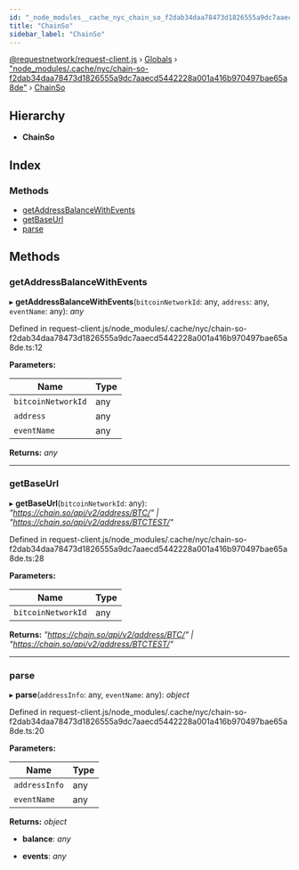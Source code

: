 ```yaml
---
id: "_node_modules__cache_nyc_chain_so_f2dab34daa78473d1826555a9dc7aaecd5442228a001a416b970497bae65a8de_.chainso"
title: "ChainSo"
sidebar_label: "ChainSo"
---
```


[@requestnetwork/request-client.js](../index.md) › [Globals](../globals.md) › ["node_modules/.cache/nyc/chain-so-f2dab34daa78473d1826555a9dc7aaecd5442228a001a416b970497bae65a8de"](../modules/_node_modules__cache_nyc_chain_so_f2dab34daa78473d1826555a9dc7aaecd5442228a001a416b970497bae65a8de_.md) › [ChainSo](_node_modules__cache_nyc_chain_so_f2dab34daa78473d1826555a9dc7aaecd5442228a001a416b970497bae65a8de_.chainso.md)

## Hierarchy

* **ChainSo**

## Index

### Methods

* [getAddressBalanceWithEvents](_node_modules__cache_nyc_chain_so_f2dab34daa78473d1826555a9dc7aaecd5442228a001a416b970497bae65a8de_.chainso.md#getaddressbalancewithevents)
* [getBaseUrl](_node_modules__cache_nyc_chain_so_f2dab34daa78473d1826555a9dc7aaecd5442228a001a416b970497bae65a8de_.chainso.md#getbaseurl)
* [parse](_node_modules__cache_nyc_chain_so_f2dab34daa78473d1826555a9dc7aaecd5442228a001a416b970497bae65a8de_.chainso.md#parse)

## Methods

###  getAddressBalanceWithEvents

▸ **getAddressBalanceWithEvents**(`bitcoinNetworkId`: any, `address`: any, `eventName`: any): *any*

Defined in request-client.js/node_modules/.cache/nyc/chain-so-f2dab34daa78473d1826555a9dc7aaecd5442228a001a416b970497bae65a8de.ts:12

**Parameters:**

Name | Type |
------ | ------ |
`bitcoinNetworkId` | any |
`address` | any |
`eventName` | any |

**Returns:** *any*

___

###  getBaseUrl

▸ **getBaseUrl**(`bitcoinNetworkId`: any): *"https://chain.so/api/v2/address/BTC/" | "https://chain.so/api/v2/address/BTCTEST/"*

Defined in request-client.js/node_modules/.cache/nyc/chain-so-f2dab34daa78473d1826555a9dc7aaecd5442228a001a416b970497bae65a8de.ts:28

**Parameters:**

Name | Type |
------ | ------ |
`bitcoinNetworkId` | any |

**Returns:** *"https://chain.so/api/v2/address/BTC/" | "https://chain.so/api/v2/address/BTCTEST/"*

___

###  parse

▸ **parse**(`addressInfo`: any, `eventName`: any): *object*

Defined in request-client.js/node_modules/.cache/nyc/chain-so-f2dab34daa78473d1826555a9dc7aaecd5442228a001a416b970497bae65a8de.ts:20

**Parameters:**

Name | Type |
------ | ------ |
`addressInfo` | any |
`eventName` | any |

**Returns:** *object*

* **balance**: *any*

* **events**: *any*
